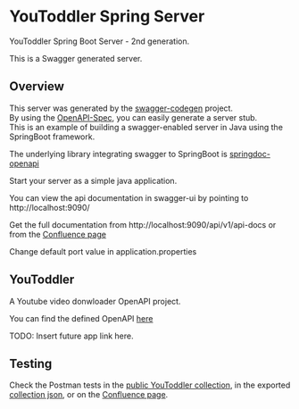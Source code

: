 # YouToddler Spring Server

YouToddler Spring Boot Server - 2nd generation. 

This is a Swagger generated server.

## Overview
This server was generated by the [swagger-codegen](https://github.com/swagger-api/swagger-codegen) project.  
By using the [OpenAPI-Spec](https://github.com/swagger-api/swagger-core), you can easily generate a server stub.  
This is an example of building a swagger-enabled server in Java using the SpringBoot framework.

The underlying library integrating swagger to SpringBoot is [springdoc-openapi](https://github.com/springdoc/springdoc-openapi)


Start your server as a simple java application.

You can view the api documentation in swagger-ui by pointing to  
http://localhost:9090/

Get the full documentation from http://localhost:9090/api/v1/api-docs or from the [Confluence page](https://manhatten.atlassian.net/wiki/spaces/AT/pages/7110657/OpenAPI+documentation#The-Swagger-YAML)

Change default port value in application.properties

## YouToddler
A Youtube video donwloader OpenAPI project.

You can find the defined OpenAPI [here](https://github.com/cant0r/YouToddler/blob/master/src/YouToddlerWebAPI/openapi.yaml)

TODO: Insert future app link here.

## Testing

Check the Postman tests in the [public YouToddler collection](https://www.postman.com/pixelbetyar/workspace/youtoddler-webapi/overview), in the exported [collection json](https://github.com/cant0r/YouToddler/blob/master/src/YouToddlerWebAPI/YouToddler.postman_collection.json), or on the [Confluence page](https://manhatten.atlassian.net/wiki/spaces/AT/pages/7110657/OpenAPI+documentation#Testing).


